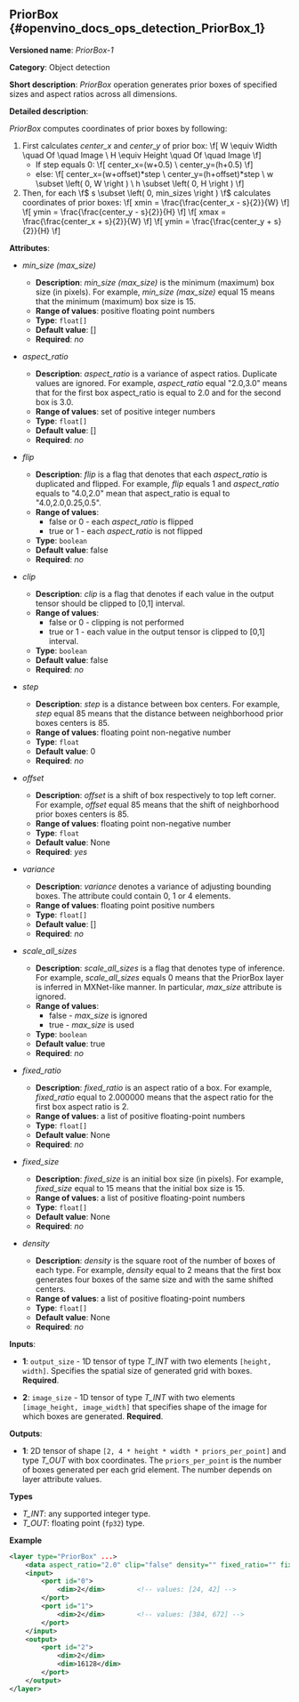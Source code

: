 ## PriorBox<a name="PriorBox"></a> {#openvino_docs_ops_detection_PriorBox_1}

**Versioned name**: *PriorBox-1*

**Category**: Object detection

**Short description**: *PriorBox* operation generates prior boxes of specified sizes and aspect ratios across all dimensions.

**Detailed description**:

*PriorBox* computes coordinates of prior boxes by following:
1.  First calculates *center_x* and *center_y* of prior box:
    \f[
    W \equiv Width \quad Of \quad Image \\
    H \equiv Height \quad Of \quad Image
    \f]
    *   If step equals 0:
        \f[
        center_x=(w+0.5) \\
        center_y=(h+0.5)
        \f]
    *   else:
        \f[
        center_x=(w+offset)*step \\
        center_y=(h+offset)*step \\
        w \subset \left( 0, W \right ) \\
        h \subset \left( 0, H \right )
        \f]
2.  Then, for each \f$ s \subset \left( 0, min\_sizes \right ) \f$ calculates coordinates of prior boxes:
    \f[
    xmin = \frac{\frac{center_x - s}{2}}{W}
    \f]
    \f[
    ymin = \frac{\frac{center_y - s}{2}}{H}
    \f]
    \f[
    xmax = \frac{\frac{center_x + s}{2}}{W}
    \f]
    \f[
    ymin = \frac{\frac{center_y + s}{2}}{H}
    \f]

**Attributes**:

* *min_size (max_size)*

  * **Description**: *min_size (max_size)* is the minimum (maximum) box size (in pixels). For example, *min_size (max_size)* equal 15 means that the minimum (maximum) box size is 15.
  * **Range of values**: positive floating point numbers
  * **Type**: `float[]`
  * **Default value**: []
  * **Required**: *no*

* *aspect_ratio*

  * **Description**: *aspect_ratio* is a variance of aspect ratios. Duplicate values are ignored. For example, *aspect_ratio* equal "2.0,3.0" means that for the first box aspect_ratio is equal to 2.0 and for the second box is 3.0.
  * **Range of values**: set of positive integer numbers
  * **Type**: `float[]`
  * **Default value**: []
  * **Required**: *no*

* *flip*

  * **Description**: *flip* is a flag that denotes that each *aspect_ratio* is duplicated and flipped. For example, *flip* equals 1 and *aspect_ratio* equals to "4.0,2.0" mean that aspect_ratio is equal to "4.0,2.0,0.25,0.5".
  * **Range of values**:
    * false or 0 - each *aspect_ratio* is flipped
    * true or 1  - each *aspect_ratio* is not flipped
  * **Type**: `boolean`
  * **Default value**: false
  * **Required**: *no*

* *clip*

  * **Description**: *clip* is a flag that denotes if each value in the output tensor should be clipped to [0,1] interval.
  * **Range of values**:
    * false or 0 - clipping is not performed
    * true or 1 - each value in the output tensor is clipped to [0,1] interval.
  * **Type**: `boolean`
  * **Default value**: false
  * **Required**: *no*

* *step*

  * **Description**: *step* is a distance between box centers. For example, *step* equal 85 means that the distance between neighborhood prior boxes centers is 85.
  * **Range of values**: floating point non-negative number
  * **Type**: `float`
  * **Default value**: 0
  * **Required**: *no*

* *offset*

  * **Description**: *offset* is a shift of box respectively to top left corner. For example, *offset* equal 85 means that the shift of neighborhood prior boxes centers is 85.
  * **Range of values**: floating point non-negative number
  * **Type**: `float`
  * **Default value**: None
  * **Required**: *yes*

* *variance*

  * **Description**: *variance* denotes a variance of adjusting bounding boxes. The attribute could contain 0, 1 or 4 elements.
  * **Range of values**: floating point positive numbers
  * **Type**: `float[]`
  * **Default value**: []
  * **Required**: *no*

* *scale_all_sizes*

  * **Description**: *scale_all_sizes* is a flag that denotes type of inference. For example, *scale_all_sizes* equals 0 means that the PriorBox layer is inferred in MXNet-like manner. In particular, *max_size* attribute is ignored.
  * **Range of values**:
    * false - *max_size* is ignored
    * true  - *max_size* is used
  * **Type**: `boolean`
  * **Default value**: true
  * **Required**: *no*

* *fixed_ratio*

    * **Description**: *fixed_ratio* is an aspect ratio of a box. For example, *fixed_ratio* equal to 2.000000 means that the aspect ratio for the first box aspect ratio is 2.
    * **Range of values**: a list of positive floating-point numbers
    * **Type**: `float[]`
    * **Default value**: None
    * **Required**: *no*

* *fixed_size*

    * **Description**: *fixed_size* is an initial box size (in pixels). For example, *fixed_size* equal to 15 means that the initial box size is 15.
    * **Range of values**: a list of positive floating-point numbers
    * **Type**: `float[]`
    * **Default value**: None
    * **Required**: *no*

* *density*

    * **Description**: *density* is the square root of the number of boxes of each type. For example, *density* equal to 2 means that the first box generates four boxes of the same size and with the same shifted centers.
    * **Range of values**: a list of positive floating-point numbers
    * **Type**: `float[]`
    * **Default value**: None
    * **Required**: *no*

**Inputs**:

*   **1**: `output_size` - 1D tensor of type *T_INT* with two elements `[height, width]`. Specifies the spatial size of generated grid with boxes. **Required**.

*   **2**: `image_size` - 1D tensor of type *T_INT* with two elements `[image_height, image_width]` that specifies shape of the image for which boxes are generated. **Required**.

**Outputs**:

*   **1**: 2D tensor of shape `[2, 4 * height * width * priors_per_point]` and type *T_OUT* with box coordinates. The `priors_per_point` is the number of boxes generated per each grid element. The number depends on layer attribute values.

**Types**

* *T_INT*: any supported integer type.
* *T_OUT*: floating point (`fp32`) type.

**Example**

```xml
<layer type="PriorBox" ...>
    <data aspect_ratio="2.0" clip="false" density="" fixed_ratio="" fixed_size="" flip="true" max_size="38.46" min_size="16.0" offset="0.5" step="16.0" variance="0.1,0.1,0.2,0.2"/>
    <input>
        <port id="0">
            <dim>2</dim>        <!-- values: [24, 42] -->
        </port>
        <port id="1">
            <dim>2</dim>        <!-- values: [384, 672] -->
        </port>
    </input>
    <output>
        <port id="2">
            <dim>2</dim>
            <dim>16128</dim>
        </port>
    </output>
</layer>
```